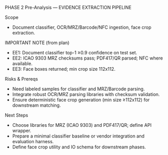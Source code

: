 PHASE 2 Pre-Analysis — EVIDENCE EXTRACTION PIPELINE

Scope
- Document classifier, OCR/MRZ/Barcode/NFC ingestion, face crop extraction.

IMPORTANT NOTE (from plan)
- EE1: Document classifier top-1 ≥0.9 confidence on test set.
- EE2: ICAO 9303 MRZ checksums pass; PDF417/QR parsed; NFC where available.
- EE3: Face boxes returned; min crop size 112x112.

Risks & Prereqs
- Need labeled samples for classifier and MRZ/Barcode parsing.
- Integrate robust OCR/MRZ parsing libraries with checksum validation.
- Ensure deterministic face crop generation (min size ≥112x112) for downstream matching.

Next Steps
- Choose libraries for MRZ (ICAO 9303) and PDF417/QR; define API wrapper.
- Prepare a minimal classifier baseline or vendor integration and evaluation harness.
- Define face crop utility and IO schema for downstream phases.


